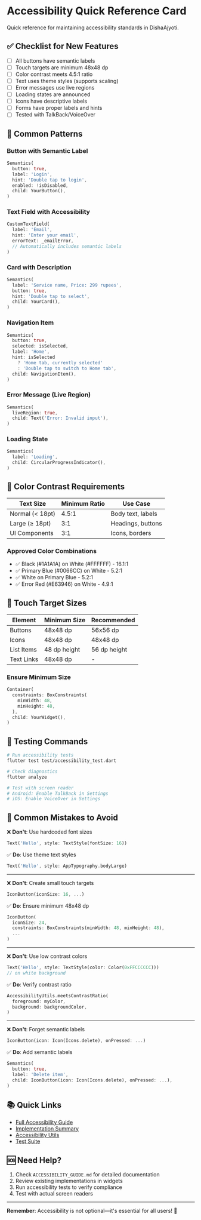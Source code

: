 # Accessibility Quick Reference Card

Quick reference for maintaining accessibility standards in DishaAjyoti.

## ✅ Checklist for New Features

- [ ] All buttons have semantic labels
- [ ] Touch targets are minimum 48x48 dp
- [ ] Color contrast meets 4.5:1 ratio
- [ ] Text uses theme styles (supports scaling)
- [ ] Error messages use live regions
- [ ] Loading states are announced
- [ ] Icons have descriptive labels
- [ ] Forms have proper labels and hints
- [ ] Tested with TalkBack/VoiceOver

## 🎯 Common Patterns

### Button with Semantic Label
```dart
Semantics(
  button: true,
  label: 'Login',
  hint: 'Double tap to login',
  enabled: !isDisabled,
  child: YourButton(),
)
```

### Text Field with Accessibility
```dart
CustomTextField(
  label: 'Email',
  hint: 'Enter your email',
  errorText: _emailError,
  // Automatically includes semantic labels
)
```

### Card with Description
```dart
Semantics(
  label: 'Service name, Price: 299 rupees',
  button: true,
  hint: 'Double tap to select',
  child: YourCard(),
)
```

### Navigation Item
```dart
Semantics(
  button: true,
  selected: isSelected,
  label: 'Home',
  hint: isSelected 
    ? 'Home tab, currently selected'
    : 'Double tap to switch to Home tab',
  child: NavigationItem(),
)
```

### Error Message (Live Region)
```dart
Semantics(
  liveRegion: true,
  child: Text('Error: Invalid input'),
)
```

### Loading State
```dart
Semantics(
  label: 'Loading',
  child: CircularProgressIndicator(),
)
```

## 🎨 Color Contrast Requirements

| Text Size | Minimum Ratio | Use Case |
|-----------|---------------|----------|
| Normal (< 18pt) | 4.5:1 | Body text, labels |
| Large (≥ 18pt) | 3:1 | Headings, buttons |
| UI Components | 3:1 | Icons, borders |

### Approved Color Combinations
- ✅ Black (#1A1A1A) on White (#FFFFFF) - 16.1:1
- ✅ Primary Blue (#0066CC) on White - 5.2:1
- ✅ White on Primary Blue - 5.2:1
- ✅ Error Red (#E63946) on White - 4.9:1

## 📏 Touch Target Sizes

| Element | Minimum Size | Recommended |
|---------|-------------|-------------|
| Buttons | 48x48 dp | 56x56 dp |
| Icons | 48x48 dp | 48x48 dp |
| List Items | 48 dp height | 56 dp height |
| Text Links | 48x48 dp | - |

### Ensure Minimum Size
```dart
Container(
  constraints: BoxConstraints(
    minWidth: 48,
    minHeight: 48,
  ),
  child: YourWidget(),
)
```

## 🧪 Testing Commands

```bash
# Run accessibility tests
flutter test test/accessibility_test.dart

# Check diagnostics
flutter analyze

# Test with screen reader
# Android: Enable TalkBack in Settings
# iOS: Enable VoiceOver in Settings
```

## 🚫 Common Mistakes to Avoid

❌ **Don't**: Use hardcoded font sizes
```dart
Text('Hello', style: TextStyle(fontSize: 16))
```

✅ **Do**: Use theme text styles
```dart
Text('Hello', style: AppTypography.bodyLarge)
```

---

❌ **Don't**: Create small touch targets
```dart
IconButton(iconSize: 16, ...)
```

✅ **Do**: Ensure minimum 48x48 dp
```dart
IconButton(
  iconSize: 24,
  constraints: BoxConstraints(minWidth: 48, minHeight: 48),
  ...
)
```

---

❌ **Don't**: Use low contrast colors
```dart
Text('Hello', style: TextStyle(color: Color(0xFFCCCCCC)))
// on white background
```

✅ **Do**: Verify contrast ratio
```dart
AccessibilityUtils.meetsContrastRatio(
  foreground: myColor,
  background: backgroundColor,
)
```

---

❌ **Don't**: Forget semantic labels
```dart
IconButton(icon: Icon(Icons.delete), onPressed: ...)
```

✅ **Do**: Add semantic labels
```dart
Semantics(
  button: true,
  label: 'Delete item',
  child: IconButton(icon: Icon(Icons.delete), onPressed: ...),
)
```

## 📚 Quick Links

- [Full Accessibility Guide](./ACCESSIBILITY_GUIDE.md)
- [Implementation Summary](./ACCESSIBILITY_IMPLEMENTATION_SUMMARY.md)
- [Accessibility Utils](./lib/utils/accessibility_utils.dart)
- [Test Suite](./test/accessibility_test.dart)

## 🆘 Need Help?

1. Check `ACCESSIBILITY_GUIDE.md` for detailed documentation
2. Review existing implementations in widgets
3. Run accessibility tests to verify compliance
4. Test with actual screen readers

---

**Remember**: Accessibility is not optional—it's essential for all users! 🌟
